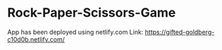 # Rock-Paper-Scissors-Game

App has been deployed using netlify.com
Link:
https://gifted-goldberg-c10d0b.netlify.com/
